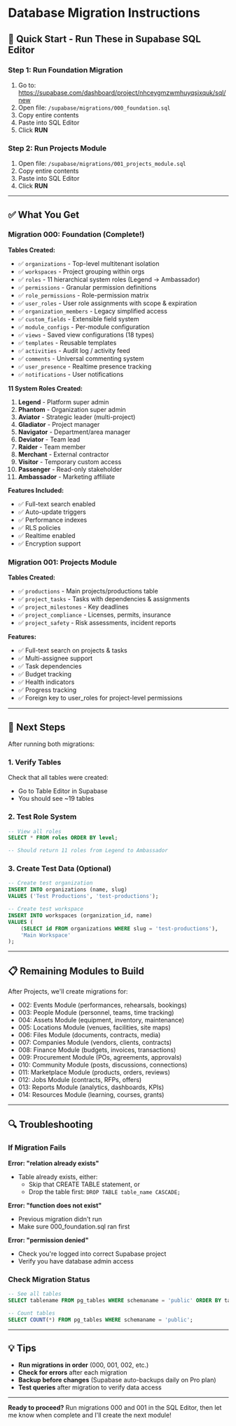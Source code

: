 # Database Migration Instructions

## 🎯 Quick Start - Run These in Supabase SQL Editor

### Step 1: Run Foundation Migration
1. Go to: https://supabase.com/dashboard/project/nhceygmzwmhuyqsjxquk/sql/new
2. Open file: `/supabase/migrations/000_foundation.sql`
3. Copy entire contents
4. Paste into SQL Editor
5. Click **RUN**

### Step 2: Run Projects Module
1. Open file: `/supabase/migrations/001_projects_module.sql`
2. Copy entire contents
3. Paste into SQL Editor
4. Click **RUN**

---

## ✅ What You Get

### Migration 000: Foundation (Complete!)
**Tables Created:**
- ✅ `organizations` - Top-level multitenant isolation
- ✅ `workspaces` - Project grouping within orgs
- ✅ `roles` - 11 hierarchical system roles (Legend → Ambassador)
- ✅ `permissions` - Granular permission definitions
- ✅ `role_permissions` - Role-permission matrix
- ✅ `user_roles` - User role assignments with scope & expiration
- ✅ `organization_members` - Legacy simplified access
- ✅ `custom_fields` - Extensible field system
- ✅ `module_configs` - Per-module configuration
- ✅ `views` - Saved view configurations (18 types)
- ✅ `templates` - Reusable templates
- ✅ `activities` - Audit log / activity feed
- ✅ `comments` - Universal commenting system
- ✅ `user_presence` - Realtime presence tracking
- ✅ `notifications` - User notifications

**11 System Roles Created:**
1. **Legend** - Platform super admin
2. **Phantom** - Organization super admin
3. **Aviator** - Strategic leader (multi-project)
4. **Gladiator** - Project manager
5. **Navigator** - Department/area manager
6. **Deviator** - Team lead
7. **Raider** - Team member
8. **Merchant** - External contractor
9. **Visitor** - Temporary custom access
10. **Passenger** - Read-only stakeholder
11. **Ambassador** - Marketing affiliate

**Features Included:**
- ✅ Full-text search enabled
- ✅ Auto-update triggers
- ✅ Performance indexes
- ✅ RLS policies
- ✅ Realtime enabled
- ✅ Encryption support

### Migration 001: Projects Module
**Tables Created:**
- ✅ `productions` - Main projects/productions table
- ✅ `project_tasks` - Tasks with dependencies & assignments
- ✅ `project_milestones` - Key deadlines
- ✅ `project_compliance` - Licenses, permits, insurance
- ✅ `project_safety` - Risk assessments, incident reports

**Features:**
- ✅ Full-text search on projects & tasks
- ✅ Multi-assignee support
- ✅ Task dependencies
- ✅ Budget tracking
- ✅ Health indicators
- ✅ Progress tracking
- ✅ Foreign key to user_roles for project-level permissions

---

## 🚀 Next Steps

After running both migrations:

### 1. Verify Tables
Check that all tables were created:
- Go to Table Editor in Supabase
- You should see ~19 tables

### 2. Test Role System
```sql
-- View all roles
SELECT * FROM roles ORDER BY level;

-- Should return 11 roles from Legend to Ambassador
```

### 3. Create Test Data (Optional)
```sql
-- Create test organization
INSERT INTO organizations (name, slug) 
VALUES ('Test Productions', 'test-productions');

-- Create test workspace
INSERT INTO workspaces (organization_id, name) 
VALUES (
    (SELECT id FROM organizations WHERE slug = 'test-productions'),
    'Main Workspace'
);
```

---

## 📋 Remaining Modules to Build

After Projects, we'll create migrations for:
- 002: Events Module (performances, rehearsals, bookings)
- 003: People Module (personnel, teams, time tracking)
- 004: Assets Module (equipment, inventory, maintenance)
- 005: Locations Module (venues, facilities, site maps)
- 006: Files Module (documents, contracts, media)
- 007: Companies Module (vendors, clients, contracts)
- 008: Finance Module (budgets, invoices, transactions)
- 009: Procurement Module (POs, agreements, approvals)
- 010: Community Module (posts, discussions, connections)
- 011: Marketplace Module (products, orders, reviews)
- 012: Jobs Module (contracts, RFPs, offers)
- 013: Reports Module (analytics, dashboards, KPIs)
- 014: Resources Module (learning, courses, grants)

---

## 🔍 Troubleshooting

### If Migration Fails

**Error: "relation already exists"**
- Table already exists, either:
  - Skip that CREATE TABLE statement, or
  - Drop the table first: `DROP TABLE table_name CASCADE;`

**Error: "function does not exist"**
- Previous migration didn't run
- Make sure 000_foundation.sql ran first

**Error: "permission denied"**
- Check you're logged into correct Supabase project
- Verify you have database admin access

### Check Migration Status
```sql
-- See all tables
SELECT tablename FROM pg_tables WHERE schemaname = 'public' ORDER BY tablename;

-- Count tables
SELECT COUNT(*) FROM pg_tables WHERE schemaname = 'public';
```

---

## 💡 Tips

- **Run migrations in order** (000, 001, 002, etc.)
- **Check for errors** after each migration
- **Backup before changes** (Supabase auto-backups daily on Pro plan)
- **Test queries** after migration to verify data access

---

**Ready to proceed?** Run migrations 000 and 001 in the SQL Editor, then let me know when complete and I'll create the next module!
